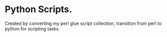 # Python Scripts.  

Created by converting my perl glue script collection, transition from perl to python for scripting tasks.   

